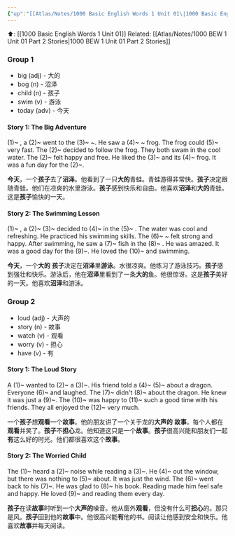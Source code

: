 ```yaml
---
{"up":"[[Atlas/Notes/1000 Basic English Words 1 Unit 01\|1000 Basic English Words 1 Unit 01]]","dg-publish":true,"tags":["BEW","Tuition/English"],"permalink":"/atlas/notes/1000-bew-1-unit-01-part-2-stories-cloze-questions/","dgPassFrontmatter":true}
---
```


⬆️: [[1000 Basic English Words 1 Unit 01]]
Related: [[Atlas/Notes/1000 BEW 1 Unit 01 Part 2 Stories\|1000 BEW 1 Unit 01 Part 2 Stories]]

### Group 1

- big (adj) - 大的
- bog (n) - 沼泽
- child (n) - 孩子
- swim (v) - 游泳
- today (adv) - 今天

#### Story 1: The Big Adventure

(1)~ , a (2)~ went to the (3)~ ~. He saw a (4)~ ~ frog. The frog could (5)~ very fast. The (2)~ decided to follow the frog. They both swam in the cool water. The (2)~ felt happy and free. He liked the (3)~ and its (4)~ frog. It was a fun day for the (2)~.

**今天**，一个**孩子**去了**沼泽**。他看到了一只**大的**青蛙。青蛙游得非常快。**孩子**决定跟随青蛙。他们在凉爽的水里游泳。**孩子**感到快乐和自由。他喜欢**沼泽**和**大的**青蛙。这是**孩子**愉快的一天。


#### Story 2: The Swimming Lesson

(1)~ , a (2)~ (3)~ decided to (4)~ in the (5)~ . The water was cool and refreshing. He practiced his swimming skills. The (6)~ ~ felt strong and happy. After swimming, he saw a (7)~ fish in the (8)~ . He was amazed. It was a good day for the (9)~. He loved the (10)~ and swimming.

 **今天**，一个**大的** **孩子**决定在**沼泽**里**游泳**。水很凉爽。他练习了游泳技巧。**孩子**感到强壮和快乐。游泳后，他在**沼泽**里看到了一条**大的**鱼。他很惊讶。这是**孩子**美好的一天。他喜欢**沼泽**和游泳。

### Group 2

- loud (adj) - 大声的
- story (n) - 故事
- watch (v) - 观看
- worry (v) - 担心
- have (v) - 有

#### Story 1: The Loud Story

A (1)~ wanted to (2)~ a (3)~. His friend told a (4)~ (5)~ about a dragon. Everyone (6)~ and laughed. The (7)~ didn't (8)~ about the dragon. He knew it was just a (9)~. The (10)~ was happy to (11)~ such a good time with his friends. They all enjoyed the (12)~ very much.

一个**孩子**想**观看**一个**故事**。他的朋友讲了一个关于龙的**大声的** **故事**。每个人都在**观看**并笑了。**孩子**不**担心**龙。他知道这只是一个**故事**。**孩子**很高兴能和朋友们一起**有**这么好的时光。他们都很喜欢这个**故事**。

#### Story 2: The Worried Child

The (1)~ heard a (2)~ noise while reading a (3)~. He (4)~ out the window, but there was nothing to (5)~ about. It was just the wind. The (6)~ went back to his (7)~. He was glad to (8)~ his book. Reading made him feel safe and happy. He loved (9)~ and reading them every day.

 **孩子**在读**故事**时听到一个**大声的**噪音。他从窗外**观看**，但没有什么可**担心**的。那只是风。**孩子**回到他的**故事**中。他很高兴能**有**他的书。阅读让他感到安全和快乐。他喜欢**故事**并每天阅读。
